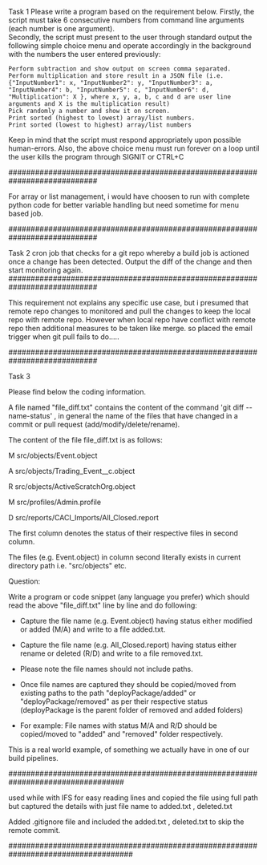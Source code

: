 Task 1
Please write a program based on the requirement below.
Firstly, the script must take 6 consecutive numbers from command line arguments (each number is one argument).  
Secondly, the script must present to the user through standard output the following simple choice menu and operate accordingly in the background with the numbers the user entered previously:


    Perform subtraction and show output on screen comma separated.
    Perform multiplication and store result in a JSON file (i.e. {"InputNumber1": x, "InputNumber2": y, "InputNumber3": a, "InputNumber4": b, "InputNumber5": c, "InputNumber6": d, "Multiplication": X }, where x, y, a, b, c and d are user line arguments and X is the multiplication result)
    Pick randomly a number and show it on screen.
    Print sorted (highest to lowest) array/list numbers.
    Print sorted (lowest to highest) array/list numbers
Keep in mind that the script must respond appropriately upon possible human-errors. Also, the above choice menu must run forever on a loop until the user kills the program through SIGNIT or CTRL+C

 
############################################################################

For array or list management, i would have choosen to run with complete python  code for better variable handling but need sometime for menu based job.
 
 
############################################################################
 

Task 2 cron job that checks for a git repo whereby a build job is actioned once a change has been detected. Output the diff of the change and then start monitoring again.
############################################################################

This requirement not explains any specific use case, but i presumed that remote repo changes to monitored and pull the changes to keep the local repo with remote repo.
However when local repo have conflict with remote repo then additional measures to be taken like merge. so placed the email trigger when git pull fails to do.....




 
############################################################################


Task 3

Please find below the coding information.

A file named "file_diff.txt" contains the content of the command 	'git diff --name-status' , in general the name of the files that have changed in a commit or pull request (add/modify/delete/rename).

The content of the file file_diff.txt is as follows:

 

M     src/objects/Event.object

A     src/objects/Trading_Event__c.object

R     src/objects/ActiveScratchOrg.object

M     src/profiles/Admin.profile

D     src/reports/CACI_Imports/All_Closed.report

 

The first column denotes the status of their respective files in second column.

The files (e.g. Event.object) in column second literally exists in current directory path i.e. "src/objects" etc.

Question:

Write a program or code snippet (any language you prefer) which should read the above "file_diff.txt" line by line and do following:

- Capture the file name (e.g. Event.object) having status either modified or added (M/A) and write to a file added.txt.

- Capture the file name (e.g. All_Closed.report) having status either rename or deleted (R/D) and write to a file removed.txt.

- Please note the file names should not include paths.

- Once file names are captured they should be copied/moved from existing paths to the path "deployPackage/added" or "deployPackage/removed" as per their respective status (deployPackage is the parent folder of removed and added folders)

- For example: File names with status M/A and R/D should be copied/moved to "added" and "removed" folder respectively.

 

This is a real world example, of something we actually have in one of our build pipelines.


##################################################################################

used while with IFS for easy reading lines and copied the file using full path but captured the details with just file name to added.txt , deleted.txt

Added .gitignore file and included the added.txt , deleted.txt to skip the remote commit. 


####################################################################################

 
